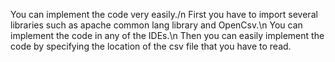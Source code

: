 You can implement the code very easily./n
First you have to import several libraries such as apache common lang library and OpenCsv.\n
You can implement the code in any of the IDEs.\n
Then you can easily implement the code by specifying the location of the csv file that you have to read.
